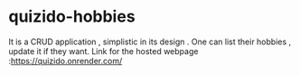 # quizido-hobbies
It is a CRUD application , simplistic in its design . One can list their hobbies , update it if they want.
Link for the hosted webpage :https://quizido.onrender.com/
